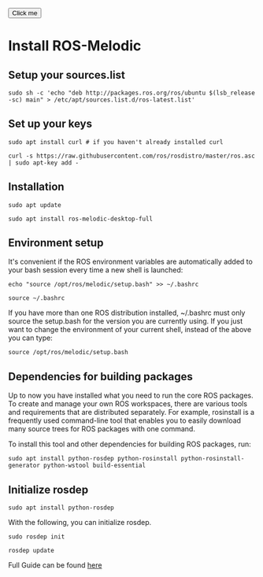 <button name="button" onclick="README.md">Click me</button>

# Install ROS-Melodic

## Setup your sources.list
`sudo sh -c 'echo "deb http://packages.ros.org/ros/ubuntu $(lsb_release -sc) main" > /etc/apt/sources.list.d/ros-latest.list'`

## Set up your keys
`sudo apt install curl # if you haven't already installed curl`

`curl -s https://raw.githubusercontent.com/ros/rosdistro/master/ros.asc | sudo apt-key add -`

## Installation
`sudo apt update`

`sudo apt install ros-melodic-desktop-full`

## Environment setup
It's convenient if the ROS environment variables are automatically added to your bash session every time a new shell is launched:

`echo "source /opt/ros/melodic/setup.bash" >> ~/.bashrc`

`source ~/.bashrc`


If you have more than one ROS distribution installed, ~/.bashrc must only source the setup.bash for the version you are currently using.
If you just want to change the environment of your current shell, instead of the above you can type:

`source /opt/ros/melodic/setup.bash`

## Dependencies for building packages
Up to now you have installed what you need to run the core ROS packages. To create and manage your own ROS workspaces, there are various tools and requirements that are distributed separately. For example, rosinstall is a frequently used command-line tool that enables you to easily download many source trees for ROS packages with one command.

To install this tool and other dependencies for building ROS packages, run: 

`sudo apt install python-rosdep python-rosinstall python-rosinstall-generator python-wstool build-essential`

## Initialize rosdep
`sudo apt install python-rosdep`

With the following, you can initialize rosdep. 

`sudo rosdep init`

`rosdep update`

Full Guide can be found [here](http://wiki.ros.org/melodic/Installation/Ubuntu "ROS melodic")
